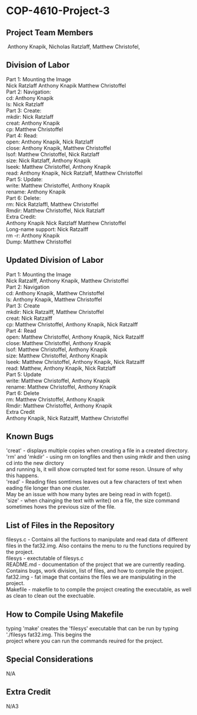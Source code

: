 # COP-4610-Project-3

## Project Team Members
&nbsp;Anthony Knapik,
Nicholas Ratzlaff,
Matthew Christofel,

## Division of Labor
Part 1: Mounting the Image  
    Nick Ratzlaff Anthony Knapik Matthew Christoffel  
Part 2: Navigation:  
    cd: Anthony Knapik  
    ls: Nick Ratzlaff  
Part 3: Create:   
    mkdir: Nick Ratzlaff   
    creat: Anthony Knapik  
    cp:  Matthew Christoffel  
Part 4: Read:  
    open: Anthony Knapik, Nick Ratzlaff  
    close: Anthony Knapik, Matthew Christoffel  
    lsof: Matthew Christoffel, Nick Ratzlaff  
    size: Nick Ratzlaff, Anthony Knapik  
    lseek: Matthew Christoffel, Anthony Knapik  
    read: Anthony Knapik, Nick Ratzlaff, Matthew Christoffel  
Part 5: Update:  
    write: Matthew Christoffel, Anthony Knapik  
    rename: Anthony Knapik  
Part 6: Delete:  
    rm: Nick Ratzlaffl, Matthew Christoffel   
    Rmdir: Matthew Christoffel, Nick Ratzlaff  
Extra Credit:   
Anthony Knapik Nick Ratzlaff Matthew Christoffel   
	Long-name support: Nick Ratzalff  
	rm -r: Anthony Knapik  
	Dump: Matthew Christoffel  

## Updated Division of Labor  
Part 1: Mounting the Image  
    Nick Ratzalff, Anthony Knapik, Matthew Christoffel  
Part 2: Navigation  
    cd: Anthony Knapik, Matthew Christoffel  
    ls: Anthony Knapik, Matthew Christoffel  
Part 3: Create  
    mkdir: Nick Ratzalff, Matthew Christoffel  
    creat: Nick Ratzalff  
    cp:  Matthew Christoffel, Anthony Knapik, Nick Ratzalff  
Part 4: Read  
    open: Matthew Christoffel, Anthony Knapik, Nick Ratzalff  
    close: Matthew Christoffel, Anthony Knapik  
    lsof: Matthew Christoffel, Anthony Knapik  
    size: Matthew Christoffel, Anthony Knapik  
    lseek: Matthew Christoffel, Anthony Knapik, Nick Ratzalff  
    read: Matthew, Anthony Knapik, Nick Ratzlaff  
Part 5: Update  
    write: Matthew Christoffel, Anthony Knapik  
    rename: Matthew Christoffel, Anthony Knapik  
Part 6: Delete  
    rm: Matthew Christoffel, Anthony Knapik  
    Rmdir: Matthew Christoffel, Anthony Knapik  
Extra Credit  
    Anthony Knapik, Nick Ratzalff, Matthew Christoffel  

## Known Bugs
'creat' - displays multiple copies when creating a file in a created directory.  
'rm' and 'mkdir' - using rm on longfiles and then using mkdir and then using cd into the new dirctory   
and running ls, it will show corrupted text for some reson. Unsure of why this happens.  
'read' - Reading files somtimes leaves out a few characters of text when eading file longer than one cluster.  
May be an issue with how many bytes are being read in with fcget().  
'size' - when chainging the text with write() on a file, the size command sometimes hows the previous size of
the file.   


## List of Files in the Repository
filesys.c - Contains all the fuctions to manipulate and read data of different files in the fat32.img. Also contains 
the menu to ru the functions required by the project.  
filesys - exectutable of filesys.c  
README.md - documentation of the project that we are currently reading. Contains bugs, work division, list of files,
and how to compile the project.  
fat32.img - fat image that contains the files we are manipulating in the project.   
Makefile - makefile to to compile the project creating the executable, as well as clean to clean out the exectuable.  

## How to Compile Using Makefile
typing 'make' creates the 'filesys' executable that can be run by typing './filesys fat32.img. This begins the   
project where you can run the commands reuired for the project.  

## Special Considerations
N/A

## Extra Credit
N/A3

